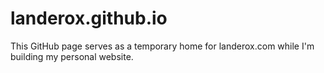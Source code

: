 # landerox.github.io
This GitHub page serves as a temporary home for landerox.com while I'm building my personal website.
